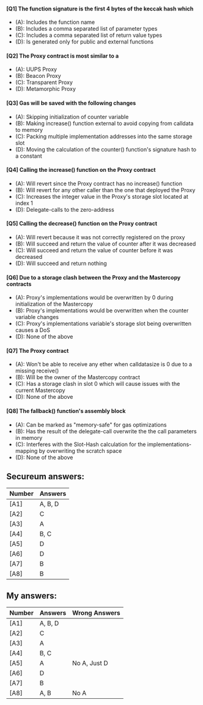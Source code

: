#### [Q1] The function signature is the first 4 bytes of the keccak hash which

- (A): Includes the function name
- (B): Includes a comma separated list of parameter types
- (C): Includes a comma separated list of return value types
- (D): Is generated only for public and external functions

#### [Q2] The Proxy contract is most similar to a

- (A): UUPS Proxy
- (B): Beacon Proxy
- (C): Transparent Proxy
- (D): Metamorphic Proxy

#### [Q3] Gas will be saved with the following changes

- (A): Skipping initialization of counter variable
- (B): Making increase() function external to avoid copying from calldata to memory
- (C): Packing multiple implementation addresses into the same storage slot
- (D): Moving the calculation of the counter() function's signature hash to a constant

#### [Q4] Calling the increase() function on the Proxy contract

- (A): Will revert since the Proxy contract has no increase() function
- (B): Will revert for any other caller than the one that deployed the Proxy
- (C): Increases the integer value in the Proxy's storage slot located at index 1
- (D): Delegate-calls to the zero-address

#### [Q5] Calling the decrease() function on the Proxy contract

- (A): Will revert because it was not correctly registered on the proxy
- (B): Will succeed and return the value of counter after it was decreased
- (C): Will succeed and return the value of counter before it was decreased
- (D): Will succeed and return nothing

#### [Q6] Due to a storage clash between the Proxy and the Mastercopy contracts

- (A): Proxy's implementations would be overwritten by 0 during initialization of the Mastercopy
- (B): Proxy's implementations would be overwritten when the counter variable changes
- (C): Proxy's implementations variable's storage slot being overwritten causes a DoS
- (D): None of the above

#### [Q7] The Proxy contract

- (A): Won't be able to receive any ether when calldatasize is 0 due to a missing receive()
- (B): Will be the owner of the Mastercopy contract
- (C): Has a storage clash in slot 0 which will cause issues with the current Mastercopy
- (D): None of the above

#### [Q8] The fallback() function's assembly block

- (A): Can be marked as "memory-safe" for gas optimizations
- (B): Has the result of the delegate-call overwrite the the call parameters in memory
- (C): Interferes with the Slot-Hash calculation for the implementations-mapping by overwriting the scratch space
- (D): None of the above

Secureum answers:
-----------------

| Number | Answers       |
|--------|---------------|
| [A1]   | A, B, D       |
| [A2]   | C             |
| [A3]   | A             |
| [A4]   | B, C          |
| [A5]   | D             |
| [A6]   | D             |
| [A7]   | B             |
| [A8]   | B             |

My answers:
-----------

| Number | Answers       | Wrong Answers |
|--------|---------------|---------------|
| [A1]   | A, B, D       |               |
| [A2]   | C             |               |
| [A3]   | A             |               |
| [A4]   | B, C          |               |
| [A5]   | A             | No A, Just D  |
| [A6]   | D             |               |
| [A7]   | B             |               |
| [A8]   | A, B          | No A          |
